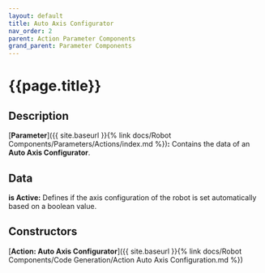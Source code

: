 ```yaml
---
layout: default
title: Auto Axis Configurator
nav_order: 2
parent: Action Parameter Components
grand_parent: Parameter Components
---
```


# **{{page.title}}**

## **Description**

[**Parameter**]({{ site.baseurl }}{% link docs/Robot Components/Parameters/Actions/index.md %})**:** Contains the data of an **Auto Axis Configurator**. 

## **Data**

**is Active:** Defines if the axis configuration of the robot is set automatically based on a boolean value.

## **Constructors**

[**Action: Auto Axis Configurator**]({{ site.baseurl }}{% link docs/Robot Components/Code Generation/Action Auto Axis Configuration.md %})
